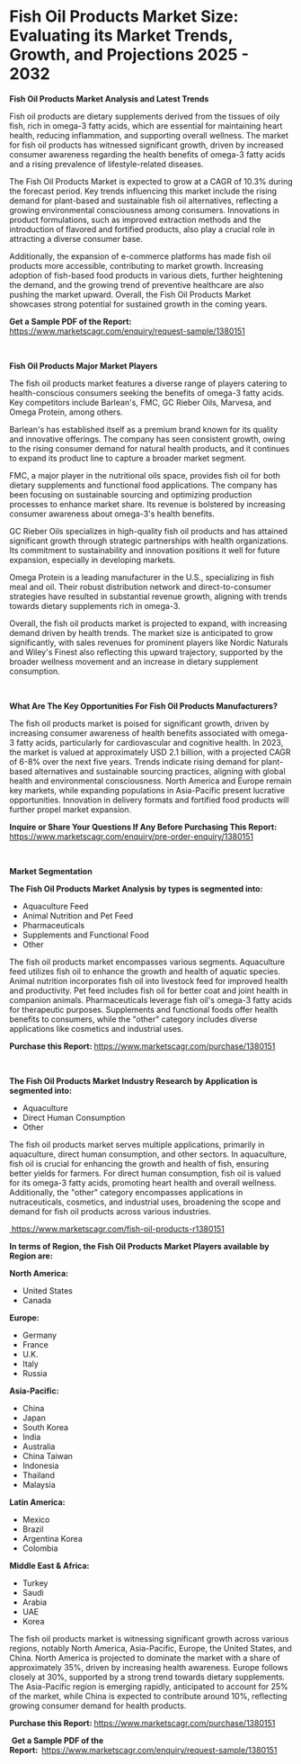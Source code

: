 <p><h1>Fish Oil Products Market Size: Evaluating its Market Trends, Growth, and Projections 2025 - 2032</h1></p><p><strong>Fish Oil Products Market Analysis and Latest Trends</strong></p>
<p><p>Fish oil products are dietary supplements derived from the tissues of oily fish, rich in omega-3 fatty acids, which are essential for maintaining heart health, reducing inflammation, and supporting overall wellness. The market for fish oil products has witnessed significant growth, driven by increased consumer awareness regarding the health benefits of omega-3 fatty acids and a rising prevalence of lifestyle-related diseases.</p><p>The Fish Oil Products Market is expected to grow at a CAGR of 10.3% during the forecast period. Key trends influencing this market include the rising demand for plant-based and sustainable fish oil alternatives, reflecting a growing environmental consciousness among consumers. Innovations in product formulations, such as improved extraction methods and the introduction of flavored and fortified products, also play a crucial role in attracting a diverse consumer base.</p><p>Additionally, the expansion of e-commerce platforms has made fish oil products more accessible, contributing to market growth. Increasing adoption of fish-based food products in various diets, further heightening the demand, and the growing trend of preventive healthcare are also pushing the market upward. Overall, the Fish Oil Products Market showcases strong potential for sustained growth in the coming years.</p></p>
<p><strong>Get a Sample PDF of the Report:&nbsp;</strong> <a href="https://www.marketscagr.com/enquiry/request-sample/1380151?utm_campaign=2383&utm_medium=2&utm_source=Github&utm_content=ia&utm_term=19042025&utm_id=fish-oil-products">https://www.marketscagr.com/enquiry/request-sample/1380151</a></p>
<p>&nbsp;</p>
<p><strong>Fish Oil Products Major Market Players</strong></p>
<p><p>The fish oil products market features a diverse range of players catering to health-conscious consumers seeking the benefits of omega-3 fatty acids. Key competitors include Barlean's, FMC, GC Rieber Oils, Marvesa, and Omega Protein, among others. </p><p>Barlean's has established itself as a premium brand known for its quality and innovative offerings. The company has seen consistent growth, owing to the rising consumer demand for natural health products, and it continues to expand its product line to capture a broader market segment. </p><p>FMC, a major player in the nutritional oils space, provides fish oil for both dietary supplements and functional food applications. The company has been focusing on sustainable sourcing and optimizing production processes to enhance market share. Its revenue is bolstered by increasing consumer awareness about omega-3's health benefits.</p><p>GC Rieber Oils specializes in high-quality fish oil products and has attained significant growth through strategic partnerships with health organizations. Its commitment to sustainability and innovation positions it well for future expansion, especially in developing markets.</p><p>Omega Protein is a leading manufacturer in the U.S., specializing in fish meal and oil. Their robust distribution network and direct-to-consumer strategies have resulted in substantial revenue growth, aligning with trends towards dietary supplements rich in omega-3.</p><p>Overall, the fish oil products market is projected to expand, with increasing demand driven by health trends. The market size is anticipated to grow significantly, with sales revenues for prominent players like Nordic Naturals and Wiley's Finest also reflecting this upward trajectory, supported by the broader wellness movement and an increase in dietary supplement consumption.</p></p>
<p>&nbsp;</p>
<p><strong>What Are The Key Opportunities For Fish Oil Products Manufacturers?</strong></p>
<p><p>The fish oil products market is poised for significant growth, driven by increasing consumer awareness of health benefits associated with omega-3 fatty acids, particularly for cardiovascular and cognitive health. In 2023, the market is valued at approximately USD 2.1 billion, with a projected CAGR of 6-8% over the next five years. Trends indicate rising demand for plant-based alternatives and sustainable sourcing practices, aligning with global health and environmental consciousness. North America and Europe remain key markets, while expanding populations in Asia-Pacific present lucrative opportunities. Innovation in delivery formats and fortified food products will further propel market expansion.</p></p>
<p><strong>Inquire or Share Your Questions If Any Before Purchasing This Report:</strong> <a href="https://www.marketscagr.com/enquiry/pre-order-enquiry/1380151?utm_campaign=2383&utm_medium=2&utm_source=Github&utm_content=ia&utm_term=19042025&utm_id=fish-oil-products">https://www.marketscagr.com/enquiry/pre-order-enquiry/1380151</a></p>
<p>&nbsp;</p>
<p><strong>Market Segmentation</strong></p>
<p><strong>The Fish Oil Products Market Analysis by types is segmented into:</strong></p>
<p><ul><li>Aquaculture Feed</li><li>Animal Nutrition and Pet Feed</li><li>Pharmaceuticals</li><li>Supplements and Functional Food</li><li>Other</li></ul></p>
<p><p>The fish oil products market encompasses various segments. Aquaculture feed utilizes fish oil to enhance the growth and health of aquatic species. Animal nutrition incorporates fish oil into livestock feed for improved health and productivity. Pet feed includes fish oil for better coat and joint health in companion animals. Pharmaceuticals leverage fish oil's omega-3 fatty acids for therapeutic purposes. Supplements and functional foods offer health benefits to consumers, while the "other" category includes diverse applications like cosmetics and industrial uses.</p></p>
<p><strong>Purchase this Report:&nbsp;</strong><a href="https://www.marketscagr.com/purchase/1380151?utm_campaign=2383&utm_medium=2&utm_source=Github&utm_content=ia&utm_term=19042025&utm_id=fish-oil-products">https://www.marketscagr.com/purchase/1380151</a></p>
<p>&nbsp;</p>
<p><strong>The Fish Oil Products Market Industry Research by Application is segmented into:</strong></p>
<p><ul><li>Aquaculture</li><li>Direct Human Consumption</li><li>Other</li></ul></p>
<p><p>The fish oil products market serves multiple applications, primarily in aquaculture, direct human consumption, and other sectors. In aquaculture, fish oil is crucial for enhancing the growth and health of fish, ensuring better yields for farmers. For direct human consumption, fish oil is valued for its omega-3 fatty acids, promoting heart health and overall wellness. Additionally, the "other" category encompasses applications in nutraceuticals, cosmetics, and industrial uses, broadening the scope and demand for fish oil products across various industries.</p></p>
<p><a href="https://www.marketscagr.com/fish-oil-products-r1380151?utm_campaign=2383&utm_medium=2&utm_source=Github&utm_content=ia&utm_term=19042025&utm_id=fish-oil-products">&nbsp;https://www.marketscagr.com/fish-oil-products-r1380151</a></p>
<p><strong>In terms of Region, the Fish Oil Products Market Players available by Region are:</strong></p>
<p>
    <p> <strong> North America: </strong>
        <ul>
            <li>United States</li>
            <li>Canada</li>
        </ul>
        </p> 
    <p> <strong> Europe: </strong>
        <ul>
            <li>Germany</li>
            <li>France</li>
            <li>U.K.</li>
            <li>Italy</li>
            <li>Russia</li>
        </ul>
        </p> 
    <p> <strong> Asia-Pacific: </strong>
        <ul>
            <li>China</li>
            <li>Japan</li>
            <li>South Korea</li>
            <li>India</li>
            <li>Australia</li>
            <li>China Taiwan</li>
            <li>Indonesia</li>
            <li>Thailand</li>
            <li>Malaysia</li>
        </ul>
        </p> 
    <p> <strong> Latin America: </strong>
        <ul>
            <li>Mexico</li>
            <li>Brazil</li>
            <li>Argentina Korea</li>
            <li>Colombia</li>
        </ul>
        </p> 
    <p> <strong> Middle East & Africa: </strong>
        <ul>
            <li>Turkey</li>
            <li>Saudi</li>
            <li>Arabia</li>
            <li>UAE</li>
            <li>Korea</li>
        </ul>
    </p>
    </p>
<p><p>The fish oil products market is witnessing significant growth across various regions, notably North America, Asia-Pacific, Europe, the United States, and China. North America is projected to dominate the market with a share of approximately 35%, driven by increasing health awareness. Europe follows closely at 30%, supported by a strong trend towards dietary supplements. The Asia-Pacific region is emerging rapidly, anticipated to account for 25% of the market, while China is expected to contribute around 10%, reflecting growing consumer demand for health products.</p></p>
<p><strong>Purchase this Report: </strong><a href="https://www.marketscagr.com/purchase/1380151?utm_campaign=2383&utm_medium=2&utm_source=Github&utm_content=ia&utm_term=19042025&utm_id=fish-oil-products">https://www.marketscagr.com/purchase/1380151</a></p>
<p>&nbsp;<strong>Get a Sample PDF of the Report:&nbsp;&nbsp;</strong><a href="https://www.marketscagr.com/enquiry/request-sample/1380151?utm_campaign=2383&utm_medium=2&utm_source=Github&utm_content=ia&utm_term=19042025&utm_id=fish-oil-products">https://www.marketscagr.com/enquiry/request-sample/1380151</a></p>
<p><strong></strong></p>
<p><p></p><p></p><p></p></p>